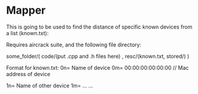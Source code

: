 # Mapper
This is going to be used to find the distance of specific known devices from a list (known.txt):

Requires aircrack suite, and the following file directory:

some_folder/( code/(put .cpp and .h files here)  ,  resc/(known.txt,   stored/) )

Format for known.txt:
0n= Name of device
0m= 00:00:00:00:00:00 // Mac address of device

     
1n= Name of other device
1m= ...
...
